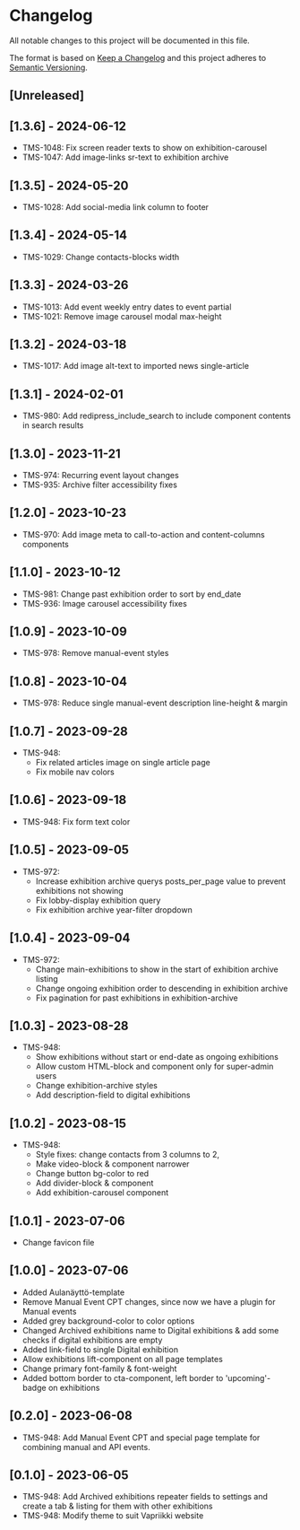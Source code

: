 # Changelog

All notable changes to this project will be documented in this file.

The format is based on [Keep a Changelog](http://keepachangelog.com/en/1.0.0/)
and this project adheres to [Semantic Versioning](http://semver.org/spec/v2.0.0.html).

## [Unreleased]

## [1.3.6] - 2024-06-12

- TMS-1048: Fix screen reader texts to show on exhibition-carousel
- TMS-1047: Add image-links sr-text to exhibition archive

## [1.3.5] - 2024-05-20

- TMS-1028: Add social-media link column to footer

## [1.3.4] - 2024-05-14

- TMS-1029: Change contacts-blocks width

## [1.3.3] - 2024-03-26

- TMS-1013: Add event weekly entry dates to event partial
- TMS-1021: Remove image carousel modal max-height

## [1.3.2] - 2024-03-18

- TMS-1017: Add image alt-text to imported news single-article

## [1.3.1] - 2024-02-01

- TMS-980: Add redipress_include_search to include component contents in search results

## [1.3.0] - 2023-11-21

- TMS-974: Recurring event layout changes
- TMS-935: Archive filter accessibility fixes

## [1.2.0] - 2023-10-23

- TMS-970: Add image meta to call-to-action and content-columns components

## [1.1.0] - 2023-10-12

- TMS-981: Change past exhibition order to sort by end_date
- TMS-936: Image carousel accessibility fixes

## [1.0.9] - 2023-10-09

- TMS-978: Remove manual-event styles

## [1.0.8] - 2023-10-04

- TMS-978: Reduce single manual-event description line-height & margin

## [1.0.7] - 2023-09-28
- TMS-948:
    - Fix related articles image on single article page
    - Fix mobile nav colors

## [1.0.6] - 2023-09-18
- TMS-948: Fix form text color

## [1.0.5] - 2023-09-05

- TMS-972: 
    - Increase exhibition archive querys posts_per_page value to prevent exhibitions not showing
    - Fix lobby-display exhibition query
    - Fix exhibition archive year-filter dropdown

## [1.0.4] - 2023-09-04

- TMS-972:
    - Change main-exhibitions to show in the start of exhibition archive listing
    - Change ongoing exhibition order to descending in exhibition archive
    - Fix pagination for past exhibitions in exhibition-archive

## [1.0.3] - 2023-08-28

- TMS-948: 
    - Show exhibitions without start or end-date as ongoing exhibitions
    - Allow custom HTML-block and component only for super-admin users
    - Change exhibition-archive styles
    - Add description-field to digital exhibitions

## [1.0.2] - 2023-08-15
- TMS-948: 
    - Style fixes: change contacts from 3 columns to 2,
    - Make video-block & component narrower
    - Change button bg-color to red
    - Add divider-block & component
    - Add exhibition-carousel component

## [1.0.1] - 2023-07-06
- Change favicon file

## [1.0.0] - 2023-07-06
- Added Aulanäyttö-template
- Remove Manual Event CPT changes, since now we have a plugin for Manual events
- Added grey background-color to color options
- Changed Archived exhibitions name to Digital exhibitions & add some checks if digital exhibitions are empty
- Added link-field to single Digital exhibition
- Allow exhibitions lift-component on all page templates
- Change primary font-family & font-weight
- Added bottom border to cta-component, left border to 'upcoming'-badge on exhibitions

## [0.2.0] - 2023-06-08

- TMS-948: Add Manual Event CPT and special page template for combining manual and API events.

## [0.1.0] - 2023-06-05

- TMS-948: Add Archived exhibitions repeater fields to settings and create a tab & listing for them with other exhibitions
- TMS-948: Modify theme to suit Vapriikki website
